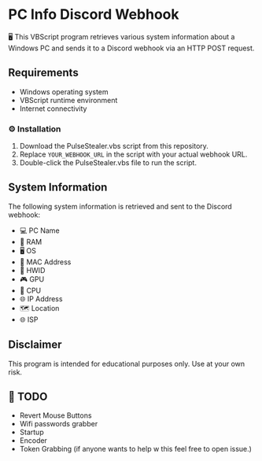 # PC Info Discord Webhook

🖥️ This VBScript program retrieves various system information about a Windows PC and sends it to a Discord webhook via an HTTP POST request.

## Requirements

- Windows operating system
- VBScript runtime environment
- Internet connectivity

### ⚙️ Installation
1. Download the PulseStealer.vbs script from this repository.
2. Replace `YOUR_WEBHOOK_URL` in the script with your actual webhook URL.
3. Double-click the PulseStealer.vbs file to run the script.

## System Information

The following system information is retrieved and sent to the Discord webhook:

- 💻 PC Name
- 🧮 RAM
- 🖥️ OS
- 📝 MAC Address
- 🔑 HWID
- 🎮 GPU
- 🧠 CPU
- 🌐 IP Address
- 🗺️ Location
- 🌐 ISP

## Disclaimer

This program is intended for educational purposes only. Use at your own risk.

## 📝 TODO
- Revert Mouse Buttons
- Wifi passwords grabber
- Startup
- Encoder
- Token Grabbing (if anyone wants to help w this feel free to open issue.)


